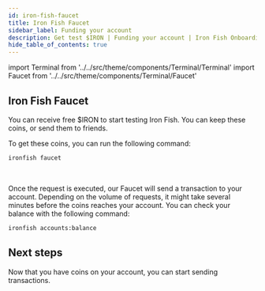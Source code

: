 ```yaml
---
id: iron-fish-faucet
title: Iron Fish Faucet
sidebar_label: Funding your account
description: Get test $IRON | Funding your account | Iron Fish Onboarding
hide_table_of_contents: true
---
```


import Terminal from '../../src/theme/components/Terminal/Terminal'
import Faucet from '../../src/theme/components/Terminal/Faucet'

## Iron Fish Faucet

You can receive free $IRON to start testing Iron Fish. You can keep these coins, or send them to friends.

To get these coins, you can run the following command:
```sh
ironfish faucet
```

<Terminal command={Faucet} />
<br />

Once the request is executed, our Faucet will send a transaction to your account. Depending on the volume of requests, it might take several minutes before the coins reaches your account. You can check your balance with the following command:
```sh
ironfish accounts:balance
```

## Next steps

Now that you have coins on your account, you can start sending transactions.
